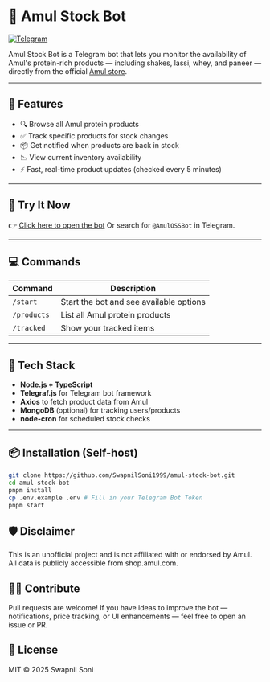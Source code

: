 # 🥛 Amul Stock Bot

[![Telegram](https://img.shields.io/badge/Chat-Telegram-blue?logo=telegram)](https://t.me/AmulOSSBot)

Amul Stock Bot is a Telegram bot that lets you monitor the availability of Amul's protein-rich products — including shakes, lassi, whey, and paneer — directly from the official [Amul store](https://shop.amul.com).

---

## 🚀 Features

- 🔍 Browse all Amul protein products
- ✅ Track specific products for stock changes
- 📦 Get notified when products are back in stock
- 📉 View current inventory availability
- ⚡ Fast, real-time product updates (checked every 5 minutes)

---

## 🤖 Try It Now

👉 [Click here to open the bot](https://t.me/AmulOSSBot)
Or search for `@AmulOSSBot` in Telegram.

---

## 💻 Commands

| Command     | Description                             |
| ----------- | --------------------------------------- |
| `/start`    | Start the bot and see available options |
| `/products` | List all Amul protein products          |
| `/tracked`  | Show your tracked items                 |

---

## 🔧 Tech Stack

- **Node.js + TypeScript**
- **Telegraf.js** for Telegram bot framework
- **Axios** to fetch product data from Amul
- **MongoDB** (optional) for tracking users/products
- **node-cron** for scheduled stock checks

---

## 📦 Installation (Self-host)

```bash
git clone https://github.com/SwapnilSoni1999/amul-stock-bot.git
cd amul-stock-bot
pnpm install
cp .env.example .env # Fill in your Telegram Bot Token
pnpm start
```

## 🛡️ Disclaimer

This is an unofficial project and is not affiliated with or endorsed by Amul. All data is publicly accessible from shop.amul.com.

## 🧑‍💻 Contribute

Pull requests are welcome! If you have ideas to improve the bot — notifications, price tracking, or UI enhancements — feel free to open an issue or PR.

## 📜 License

MIT © 2025 Swapnil Soni
